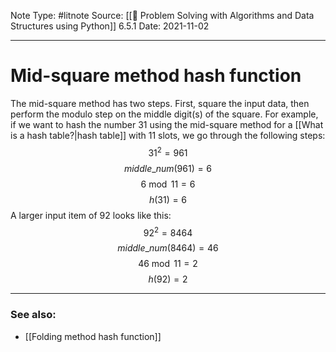 Note Type: #litnote
Source: [[📖 Problem Solving with Algorithms and Data Structures using Python]] 6.5.1
Date: 2021-11-02

---
# Mid-square method hash function
The mid-square method has two steps. First, square the input data, then perform the modulo step on the middle digit(s) of the square. For example, if we want to hash the number 31 using the mid-square method for a [[What is a hash table?|hash table]] with 11 slots, we go through the following steps:
$$31^2 = 961$$
$$middle\_num(961) = 6$$
$$6 \bmod 11 = 6$$
$$h(31) = 6$$
A larger input item of 92 looks like this:
$$92^2 = 8464$$
$$middle\_num(8464) = 46$$
$$46 \bmod 11 = 2$$
$$h(92) = 2$$

---
### See also:
- [[Folding method hash function]]
